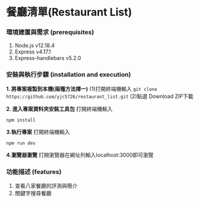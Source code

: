 # 餐廳清單(Restaurant List)

### 環境建置與需求 (prerequisites)
1. Node.js v12.18.4
2. Express v4.17.1
3. Express-handlebars v5.2.0

### 安裝與執行步驟 (installation and execution)
**1. 將專案複製到本機(兩種方法擇一)**
 (1)打開終端機輸入
 `git clone https://github.com/yjc5726/restaurant_list.git`
 (2)點選 Download ZIP下載
 
**2. 進入專案資料夾安裝工具包**
打開終端機輸入
```
npm install
```
**3.執行專案**
打開終端機輸入
```
npm run dev
```
**4.瀏覽器瀏覽**
打開瀏覽器在網址列輸入localhost:3000即可瀏覽
### 功能描述 (features)
1. 查看八家餐廳的評測與簡介
2. 關鍵字搜尋餐廳
